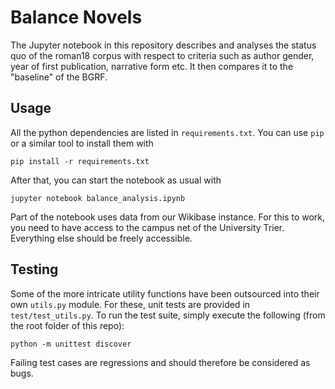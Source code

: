 # Balance Novels

The Jupyter notebook in this repository describes and analyses the status quo of the roman18 corpus with respect to criteria such as author gender, year of first publication, narrative form etc. It then compares it to the "baseline" of the BGRF.


## Usage

All the python dependencies are listed in `requirements.txt`. You can use `pip` or a similar tool to install them with

```
pip install -r requirements.txt
```

After that, you can start the notebook as usual with
```
jupyter notebook balance_analysis.ipynb
```

Part of the notebook uses data from our Wikibase instance. For this to work, you need to have access to the campus net of the University Trier. Everything else should be freely accessible.


## Testing

Some of the more intricate utility functions have been outsourced into their own `utils.py` module. For these, unit tests are provided in `test/test_utils.py`. To run the test suite, simply execute the following (from the root folder of this repo):

```
python -m unittest discover
```

Failing test cases are regressions and should therefore be considered as bugs. 

